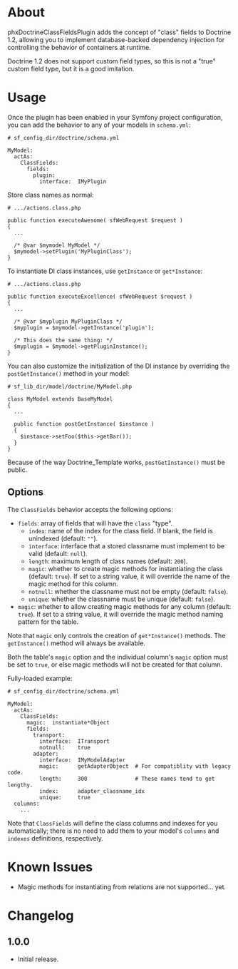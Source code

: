 # About

phxDoctrineClassFieldsPlugin adds the concept of "class" fields to Doctrine 1.2,
  allowing you to implement database-backed dependency injection for controlling
  the behavior of containers at runtime.

Doctrine 1.2 does not support custom field types, so this is not a "true" custom
  field type, but it is a good imitation.

# Usage

Once the plugin has been enabled in your Symfony project configuration, you can
  add the behavior to any of your models in `schema.yml`:

    # sf_config_dir/doctrine/schema.yml

    MyModel:
      actAs:
        ClassFields:
          fields:
            plugin:
              interface:  IMyPlugin

Store class names as normal:

    # .../actions.class.php

    public function executeAwesome( sfWebRequest $request )
    {
      ...

      /* @var $mymodel MyModel */
      $mymodel->setPlugin('MyPluginClass');
    }

To instantiate DI class instances, use `getInstance` or `get*Instance`:

    # .../actions.class.php

    public function executeExcellence( sfWebRequest $request )
    {
      ...

      /* @var $myplugin MyPluginClass */
      $myplugin = $mymodel->getInstance('plugin');

      /* This does the same thing: */
      $myplugin = $mymodel->getPluginInstance();
    }

You can also customize the initialization of the DI instance by overriding the
  `postGetInstance()` method in your model:

    # sf_lib_dir/model/doctrine/MyModel.php

    class MyModel extends BaseMyModel
    {
      ...

      public function postGetInstance( $instance )
      {
        $instance->setFoo($this->getBar());
      }
    }

Because of the way Doctrine_Template works, `postGetInstance()` must be public.

## Options

The `ClassFields` behavior accepts the following options:

- `fields`: array of fields that will have the `class` "type".
  - `index`:  name of the index for the class field.  If blank, the field is unindexed (default: `""`).
  - `interface`:  interface that a stored classname must implement to be valid (default: `null`).
  - `length`:  maximum length of class names (default: `200`).
  - `magic`:  whether to create magic methods for instantiating the class (default: `true`). If set to a string value, it will override the name of the magic method for this column.
  - `notnull`:  whether the classname must not be empty (default: `false`).
  - `unique`: whether the classname must be unique (default: `false`).
- `magic`: whether to allow creating magic methods for any column (default: `true`).  If set to a string value, it will override the magic method naming pattern for the table.

Note that `magic` only controls the creation of `get*Instance()` methods.  The
  `getInstance()` method will always be available.

Both the table's `magic` option and the individual column's `magic` option must
  be set to `true`, or else magic methods will not be created for that column.

Fully-loaded example:

    # sf_config_dir/doctrine/schema.yml

    MyModel:
      actAs:
        ClassFields:
          magic:  instantiate*Object
          fields:
            transport:
              interface:  ITransport
              notnull:    true
            adapter:
              interface:  IMyModelAdapter
              magic:      getAdapterObject  # For compatiblity with legacy code.
              length:     300               # These names tend to get lengthy.
              index:      adapter_classname_idx
              unique:     true
      columns:
        ...

Note that `ClassFields` will define the class columns and indexes for you
  automatically; there is no need to add them to your model's `columns` and
  `indexes` definitions, respectively.

# Known Issues

- Magic methods for instantiating from relations are not supported... yet.

# Changelog

## 1.0.0

- Initial release.